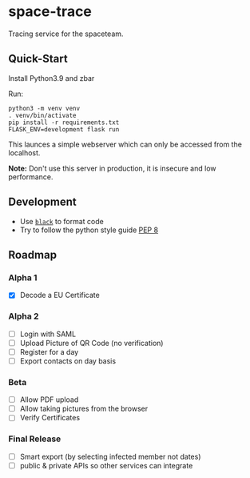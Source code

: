 # space-trace

Tracing service for the spaceteam.

## Quick-Start

Install Python3.9 and zbar

Run:

```
python3 -m venv venv
. venv/bin/activate
pip install -r requirements.txt
FLASK_ENV=development flask run
```

This launces a simple webserver which can only be accessed from the localhost.

**Note:** Don't use this server in production, it is insecure and low
performance.

## Development

- Use [`black`](https://github.com/psf/black) to format code
- Try to follow the python style guide [PEP 8](https://www.python.org/dev/peps/pep-0008/)

## Roadmap

### Alpha 1

- [x] Decode a EU Certificate

### Alpha 2

- [ ] Login with SAML
- [ ] Upload Picture of QR Code (no verification)
- [ ] Register for a day
- [ ] Export contacts on day basis

### Beta

- [ ] Allow PDF upload
- [ ] Allow taking pictures from the browser
- [ ] Verify Certificates

### Final Release

- [ ] Smart export (by selecting infected member not dates)
- [ ] public & private APIs so other services can integrate
